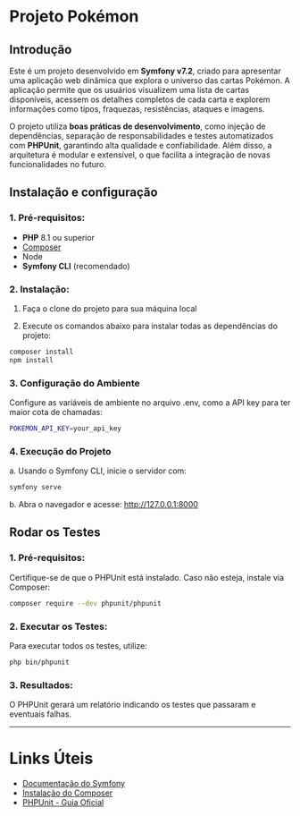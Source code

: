 # Projeto Pokémon

## Introdução

Este é um projeto desenvolvido em **Symfony v7.2**, criado para apresentar uma aplicação web dinâmica que explora o universo das cartas Pokémon. A aplicação permite que os usuários visualizem uma lista de cartas disponíveis, acessem os detalhes completos de cada carta e explorem informações como tipos, fraquezas, resistências, ataques e imagens.

O projeto utiliza **boas práticas de desenvolvimento**, como injeção de dependências, separação de responsabilidades e testes automatizados com **PHPUnit**, garantindo alta qualidade e confiabilidade. Além disso, a arquitetura é modular e extensível, o que facilita a integração de novas funcionalidades no futuro.


## Instalação e configuração

### 1. Pré-requisitos:

- **PHP** 8.1 ou superior
- [Composer](https://getcomposer.org/)
- Node
- **Symfony CLI** (recomendado)

### 2. Instalação:

1. Faça o clone do projeto para sua máquina local

2. Execute os comandos abaixo para instalar todas as dependências do projeto:

```bash
composer install
npm install
```

### 3. Configuração do Ambiente

Configure as variáveis de ambiente no arquivo .env, como a API key para ter maior cota de chamadas:
```bash
POKEMON_API_KEY=your_api_key
```

### 4. Execução do Projeto

a. Usando o Symfony CLI, inicie o servidor com:
```bash
symfony serve
```

b. Abra o navegador e acesse:
http://127.0.0.1:8000

## Rodar os Testes

### 1. Pré-requisitos:

Certifique-se de que o PHPUnit está instalado. Caso não esteja, instale via Composer:

```bash
composer require --dev phpunit/phpunit
```

### 2. Executar os Testes:

Para executar todos os testes, utilize:

```bash
php bin/phpunit
```

### 3. Resultados:

O PHPUnit gerará um relatório indicando os testes que passaram e eventuais falhas.

---

# Links Úteis

- [Documentação do Symfony](https://symfony.com/doc/current/index.html)
- [Instalação do Composer](https://getcomposer.org/doc/00-intro.md)
- [PHPUnit - Guia Oficial](https://phpunit.de/documentation.html)
